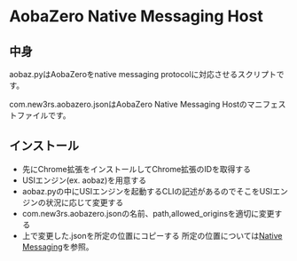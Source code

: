 # AobaZero Native Messaging Host

## 中身

aobaz.pyはAobaZeroをnative messaging protocolに対応させるスクリプトです。

com.new3rs.aobazero.jsonはAobaZero Native Messaging Hostのマニフェストファイルです。

## インストール

+ 先にChrome拡張をインストールしてChrome拡張のIDを取得する
+ USIエンジン(ex. aobaz)を用意する
+ aobaz.pyの中にUSIエンジンを起動するCLIの記述があるのでそこをUSIエンジンの状況に応じて変更する
+ com.new3rs.aobazero.jsonの名前、path,allowed_originsを適切に変更する
+ 上で変更した.jsonを所定の位置にコピーする
所定の位置については[Native Messaging](https://developer.chrome.com/docs/apps/nativeMessaging/)を参照。

